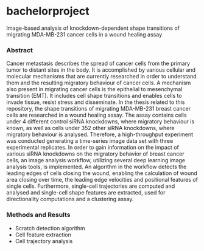 # bachelorproject
Image-based analysis of knockdown-dependent shape transitions of migrating MDA-MB-231 cancer cells in a wound healing assay

### Abstract
Cancer metastasis describes the spread of cancer cells from the primary tumor to distant sites in the body. It is accomplished by various cellular and molecular mechanisms that are currently researched in order to understand them and the resulting migratory behaviour of cancer cells. A mechanism also present in migrating cancer cells is the epithelial to mesenchymal transition (EMT). It includes cell shape transitions and enables cells to invade tissue, resist stress and disseminate. In the thesis related to this repository, the shape transitions of migrating MDA-MB-231 breast cancer cells are researched in a wound healing assay. The assay contains cells under 4 different control siRNA knockdowns, where migratory behaviour is known, as well as cells under 352 other siRNA knockdowns, where migratory behaviour is analysed. Therefore, a high-throughput experiment was conducted generating a time-series image data set with three experimental replicates. In order to gain information on the impact of various siRNA knockdowns on the migratory behavior of breast cancer cells, an image analysis workflow, utilizing several deep learning image analysis tools, is implemented. An algorithm in the workflow detects the leading edges of cells closing the wound, enabling the calculation of wound area closing over time, the leading edge velocities and positional features of single cells. Furthermore, single-cell trajectories are computed and analysed and single-cell shape features are extracted, used for directionality computations and a clustering assay.

### Methods and Results
* Scratch detection algorithm
* Cell feature extraction
* Cell trajectory analysis
